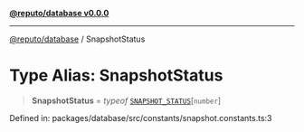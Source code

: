 [**@reputo/database v0.0.0**](../README.md)

***

[@reputo/database](../globals.md) / SnapshotStatus

# Type Alias: SnapshotStatus

> **SnapshotStatus** = *typeof* [`SNAPSHOT_STATUS`](../variables/SNAPSHOT_STATUS.md)\[`number`\]

Defined in: packages/database/src/constants/snapshot.constants.ts:3

